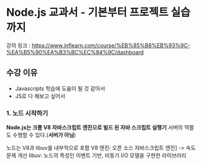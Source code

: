 # Node.js 교과서 - 기본부터 프로젝트 실습까지

강의 링크 : https://www.inflearn.com/course/%EB%85%B8%EB%93%9C-%EA%B5%90%EA%B3%BC%EC%84%9C/dashboard

## 수강 이유

- Javascripts 학습에 도움이 될 것 같아서
- JS로 다 해보고 싶어서

### 1. 노드 시작하기

**Node.js는 크롬 V8 자바스크립트 엔진으로 빌드 된 자바 스크립트 실행기**
서버의 역활도 수행할 수 있다.(**서버가 아님**)

노드는 V8과 libuv를 내부적으로 포함
V8 엔진: 오픈 소스 자바스크립트 엔진] -> 속도 문제 개선
libuv: 노드의 특성인 이벤트 기반, 비동기 I/O 모델을 구현한 라이브러리
